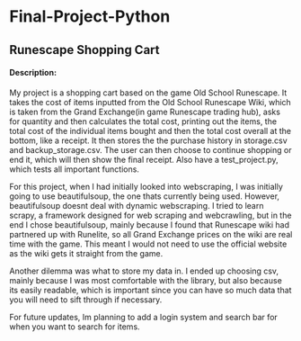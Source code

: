 # Final-Project-Python
## Runescape Shopping Cart
#### Description:
My project is a shopping cart based on the game Old School Runescape. It takes the cost of items inputted from the Old School Runescape Wiki, which is taken from the Grand Exchange(in game Runescape trading hub), asks for quantity and then calculates the total cost, printing out the items, the total cost of the individual items bought and then the total cost overall at the bottom, like a receipt. It then stores the the purchase history in storage.csv and backup_storage.csv. The user can then choose to continue shopping or end it, which will then show the final receipt.
Also have a test_project.py, which tests all important functions.

For this project, when I had initially looked into webscraping, I was initially going to use beautifulsoup, the one thats currently being used.  However, beautifulsoup doesnt deal with dynamic webscraping. I tried to learn scrapy, a framework designed for web scraping and webcrawling, but in the end I chose beautifulsoup, mainly because I found that Runescape wiki had partnered up with Runelite, so all Grand Exchange prices on the wiki are real time with the game. This meant I would not need to use the official website as the wiki gets it straight from the game.

Another dilemma was what to store my data in. I ended up choosing csv, mainly because I was most comfortable with the library, but also because its easily readable, which is important since you can have so much data that you will need to sift through if necessary.

For future updates, Im planning to add a login system and search bar for when you want to search for items.
